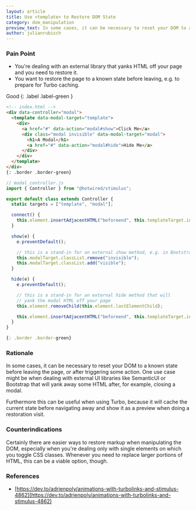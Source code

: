 ```yaml
---
layout: article
title: Use <template> to Restore DOM State
category: dom_manipulation
preview_text: In some cases, it can be necessary to reset your DOM to a known state before leaving the page, or after triggering some action. One use case might be when dealing with external UI libraries like SemanticUI or Bootstrap that will yank away some HTML after, for example, closing a modal.
author: julianrubisch
---
```



### Pain Point
- You're dealing with an external library that yanks HTML off your page and you need to restore it.
- You want to restore the page to a known state before leaving, e.g. to prepare for Turbo caching.

Good
{: .label .label-green }

```html
<!-- index.html -->
<div data-controller="modal">
  <template data-modal-target="template">
    <div>
      <a href="#" data-action="modal#show">Click Me</a>
      <div class="modal invisible" data-modal-target="modal">
        <h1>A Modal</h1>
        <a href="#" data-action="modal#hide">Hide Me</a>
      </div>
    </div>
  </template>
</div>
{: .border .border-green}
```

```js
// modal_controller.js
import { Controller } from "@hotwired/stimulus";

export default class extends Controller {
  static targets = ["template", "modal"];

  connect() {
    this.element.insertAdjacentHTML("beforeend", this.templateTarget.innerHTML);
  }

  show(e) {
    e.preventDefault();

    // this is a stand-in for an external show method, e.g. in Bootstrap or SemanticUI
    this.modalTarget.classList.remove("invisible");
    this.modalTarget.classList.add("visible");
  }

  hide(e) {
    e.preventDefault();

    // this is a stand-in for an external hide method that will
    // yank the modal HTML off your page
    this.element.removeChild(this.element.lastElementChild);

    this.element.insertAdjacentHTML("beforeend", this.templateTarget.innerHTML);
  }
}

{: .border .border-green}
```

### Rationale
In some cases, it can be necessary to reset your DOM to a known state before leaving the page, or after triggering some action. One use case might be when dealing with external UI libraries like SemanticUI or Bootstrap that will yank away some HTML after, for example, closing a modal.

Furthermore this can be useful when using Turbo, because it will cache the current state before navigating away and show it as a preview when doing a restoration visit.

### Counterindications
Certainly there are easier ways to restore markup when manipulating the DOM, especially when you're dealing only with single elements on which you toggle CSS classes. Whenever you need to replace larger portions of HTML, this can be a viable option, though.

### References
- [https://dev.to/adrienpoly/animations-with-turbolinks-and-stimulus-4862](https://dev.to/adrienpoly/animations-with-turbolinks-and-stimulus-4862)

<!-- ### Codesandbox Example -->
<!-- <iframe src="https://codesandbox.io/embed/dazzling-meadow-h8dru?fontsize=14&hidenavigation=1&module=%2Fsrc%2Fcontrollers%2Fmodal_controller.js&theme=dark&view=preview" -->
<!--      style="width:100%; height:500px; border:0; border-radius: 4px; overflow:hidden;" -->
<!--      title="dazzling-meadow-h8dru" -->
<!--      allow="accelerometer; ambient-light-sensor; camera; encrypted-media; geolocation; gyroscope; hid; microphone; midi; payment; usb; vr; xr-spatial-tracking" -->
<!--      sandbox="allow-forms allow-modals allow-popups allow-presentation allow-same-origin allow-scripts" -->
<!--    ></iframe> -->
